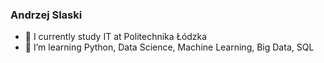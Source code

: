 ### Andrzej Slaski
- 🏫 I currently study IT at Politechnika Łódzka
- 🌱 I’m learning Python, Data Science, Machine Learning, Big Data, SQL
